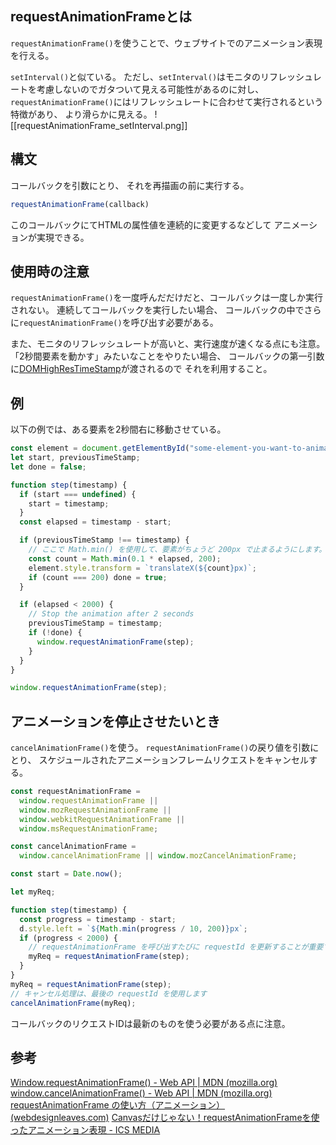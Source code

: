 ## requestAnimationFrameとは
`requestAnimationFrame()`を使うことで、ウェブサイトでのアニメーション表現を行える。

`setInterval()`と似ている。
ただし、`setInterval()`はモニタのリフレッシュレートを考慮しないのでガタついて見える可能性があるのに対し、
`requestAnimationFrame()`にはリフレッシュレートに合わせて実行されるという特徴があり、
より滑らかに見える。
![[requestAnimationFrame_setInterval.png]]

## 構文
コールバックを引数にとり、
それを再描画の前に実行する。
```js
requestAnimationFrame(callback)
```
このコールバックにてHTMLの属性値を連続的に変更するなどして
アニメーションが実現できる。

## 使用時の注意
`requestAnimationFrame()`を一度呼んだだけだと、コールバックは一度しか実行されない。
連続してコールバックを実行したい場合、
コールバックの中でさらに`requestAnimationFrame()`を呼び出す必要がある。

また、モニタのリフレッシュレートが高いと、実行速度が速くなる点にも注意。
「2秒間要素を動かす」みたいなことをやりたい場合、
コールバックの第一引数に[DOMHighResTimeStamp](https://developer.mozilla.org/ja/docs/Web/API/DOMHighResTimeStamp)が渡されるので
それを利用すること。

## 例
以下の例では、ある要素を2秒間右に移動させている。
```js
const element = document.getElementById("some-element-you-want-to-animate");
let start, previousTimeStamp;
let done = false;

function step(timestamp) {
  if (start === undefined) {
    start = timestamp;
  }
  const elapsed = timestamp - start;

  if (previousTimeStamp !== timestamp) {
    // ここで Math.min() を使用して、要素がちょうど 200px で止まるようにします。
    const count = Math.min(0.1 * elapsed, 200);
    element.style.transform = `translateX(${count}px)`;
    if (count === 200) done = true;
  }

  if (elapsed < 2000) {
    // Stop the animation after 2 seconds
    previousTimeStamp = timestamp;
    if (!done) {
      window.requestAnimationFrame(step);
    }
  }
}

window.requestAnimationFrame(step);
```

## アニメーションを停止させたいとき
`cancelAnimationFrame()`を使う。
`requestAnimationFrame()`の戻り値を引数にとり、
スケジュールされたアニメーションフレームリクエストをキャンセルする。
```js
const requestAnimationFrame =
  window.requestAnimationFrame ||
  window.mozRequestAnimationFrame ||
  window.webkitRequestAnimationFrame ||
  window.msRequestAnimationFrame;

const cancelAnimationFrame =
  window.cancelAnimationFrame || window.mozCancelAnimationFrame;

const start = Date.now();

let myReq;

function step(timestamp) {
  const progress = timestamp - start;
  d.style.left = `${Math.min(progress / 10, 200)}px`;
  if (progress < 2000) {
    // requestAnimationFrame を呼び出すたびに requestId を更新することが重要です
    myReq = requestAnimationFrame(step);
  }
}
myReq = requestAnimationFrame(step);
// キャンセル処理は、最後の requestId を使用します
cancelAnimationFrame(myReq);
```
コールバックのリクエストIDは最新のものを使う必要がある点に注意。

## 参考
[Window.requestAnimationFrame() - Web API | MDN (mozilla.org)](https://developer.mozilla.org/ja/docs/Web/API/window/requestAnimationFrame)
[window.cancelAnimationFrame() - Web API | MDN (mozilla.org)](https://developer.mozilla.org/ja/docs/Web/API/Window/cancelAnimationFrame)
[requestAnimationFrame の使い方（アニメーション） (webdesignleaves.com)](https://www.webdesignleaves.com/pr/jquery/requestAnimationFrame.html)
[Canvasだけじゃない！requestAnimationFrameを使ったアニメーション表現 - ICS MEDIA](https://ics.media/entry/210414/)
